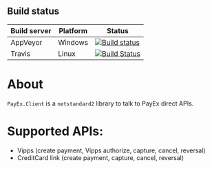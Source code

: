 
## Build status

| Build server                | Platform     | Status                                                                                                                    |
|-----------------------------|--------------|---------------------------------------------------------------------------------------------------------------------------|
| AppVeyor                    | Windows      | [![Build status](https://ci.appveyor.com/api/projects/status/jqpkvy5fe523hsja/branch/master?svg=true)](https://ci.appveyor.com/project/ice/payex-client/branch/master)|
| Travis                      | Linux  | [![Build Status](https://travis-ci.org/icenorge/PayEx.Client.svg?branch=master)](https://travis-ci.org/icenorge/PayEx.Client) |

# About
`PayEx.Client` is a `netstandard2` library to talk to PayEx direct APIs.

# Supported APIs:
- Vipps (create payment, Vipps authorize, capture, cancel, reversal)
- CreditCard link (create payment, capture, cancel, reversal)
